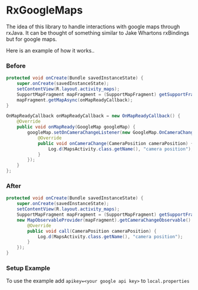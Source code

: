 # RxGoogleMaps

The idea of this library to handle interactions with google maps through rxJava. It can be thought of something similar to Jake Whartons rxBindings but for google maps.

Here is an example of how it works..

### Before
```java
protected void onCreate(Bundle savedInstanceState) {
    super.onCreate(savedInstanceState);
    setContentView(R.layout.activity_maps);
    SupportMapFragment mapFragment = (SupportMapFragment) getSupportFragmentManager().findFragmentById(R.id.map);
    mapFragment.getMapAsync(onMapReadyCallback);
}

OnMapReadyCallback onMapReadyCallback = new OnMapReadyCallback() {
    @Override
    public void onMapReady(GoogleMap googleMap) {
        googleMap.setOnCameraChangeListener(new GoogleMap.OnCameraChangeListener() {
            @Override
            public void onCameraChange(CameraPosition cameraPosition) {
                Log.d(MapsActivity.class.getName(), "camera position");
            }
        });
    }
};
```

### After
```java
protected void onCreate(Bundle savedInstanceState) {
    super.onCreate(savedInstanceState);
    setContentView(R.layout.activity_maps);
    SupportMapFragment mapFragment = (SupportMapFragment) getSupportFragmentManager().findFragmentById(R.id.map);
    new MapObservableProvider(mapFragment).getCameraChangeObservable().subscribe(new Action1<CameraPosition>() {
        @Override
        public void call(CameraPosition cameraPosition) {
            Log.d(MapsActivity.class.getName(), "camera position");
        }
    });
}
```


### Setup Example

To use the example add `apikey=<your google api key>` to `local.properties` 
